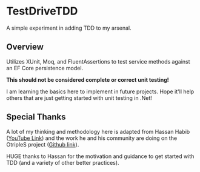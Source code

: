 # TestDriveTDD

A simple experiment in adding TDD to my arsenal.

## Overview

Utilizes XUnit, Moq, and FluentAssertions to test service methods against an EF Core persistence model.

**This should not be considered complete or correct unit testing!**

I am learning the basics here to implement in future projects. Hope it'll help others that are just getting started with unit testing in .Net!

## Special Thanks

A lot of my thinking and methodology here is adapted from Hassan Habib ([YouTube Link](https://www.youtube.com/watch?v=aq28Bw9vzgU)) and the work he and his community are doing on the OtripleS project ([Github link](https://github.com/hassanhabib/OtripleS)).

HUGE thanks to Hassan for the motivation and guidance to get started with TDD (and a variety of other better practices).
